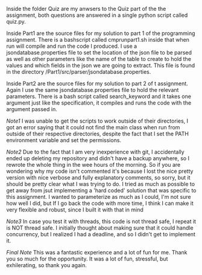 Inside the folder Quiz are my anwsers to the Quiz part of the the assignment, both questions are answered in a single python script called quiz.py.

Inside Part1 are the source files for my solution to part 1 of the programming assignment. There is a bashscript called cmprunpart1.sh inside that when run will compile and run the code I produced. I use a jsondatabase.properties file to set the location of the json file to be parsed as well as other parameters like the name of the table to create to hold the values and which fields in the json we are going to extract. This file is found in the directory /Part1/src/parser/jsondatabase.properties.

Inside Part2 are the source files for my solution to part 2 of t assignment. Again I use the same jsondatabase.properties file to hold the relevant parameters. There is a bash script called search_keyword and it takes one argument just like the specification, it compiles and runs the code with the argument passed in.

*Note1* I was unable to get the scripts to work outside of their directories, I got an error saying that it could not find the main class when run from outside of their respective directories, despite the fact that I set the PATH environment variable and set the permissions.

*Note2* Due to the fact that I am very inexperience with git, I accidentally ended up deleting my repository and didn't have a backup anywhere, so I rewrote the whole thing in the wee hours of the morning. So if you are wondering why my code isn't commented it's because I lost the nice pretty version with nice verbose and fully explanatory comments, so sorry, but it should be pretty clear what I was trying to do. I tried as much as possible to get away from jsut implementing a 'hard coded' solution that was specific to this assignment. I wanted to parameterize as much as I could, I'm not sure how well I did, but If I go back the code with more time, I think I can make it very flexible and robust, since I built it with that in mind

*Note3* In case you test it with threads, this code is not thread safe, I repeat it is NOT thread safe. I initially thought about making sure that it could handle concurrency, but I realized I had a deadline, and so I didn't get to implement it.

*Final Note* This was a fantastic experience and a lot of fun for me. Thank you so much for the opportunity. It was a lot of fun, stressful, but exhilerating, so thank you again.
